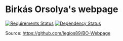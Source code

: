 # Birkás Orsolya's webpage
[![Requirements Status](https://requires.io/github/legios89/BO-Webpage/requirements.svg?branch=master)](https://requires.io/github/legios89/BO-Webpage/requirements/?branch=master)
[![Dependency Status](https://david-dm.org/legios89/BO-Webpage.svg?path=/react/)](https://david-dm.org/legios89/BO-Webpage?path=/react/)

Source: https://github.com/legios89/BO-Webpage
